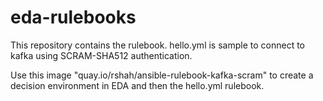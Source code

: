 # eda-rulebooks
This repository contains the rulebook. hello.yml is sample to connect to kafka using SCRAM-SHA512 authentication.

Use this image "quay.io/rshah/ansible-rulebook-kafka-scram" to create a decision environment in EDA and then the hello.yml rulebook.

